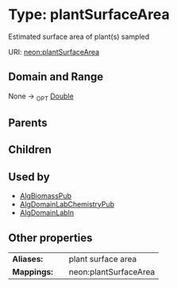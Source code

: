 
# Type: plantSurfaceArea


Estimated surface area of plant(s) sampled

URI: [neon:plantSurfaceArea](https://data.neonscience.org/plantSurfaceArea)


## Domain and Range

None ->  <sub>OPT</sub> [Double](types/Double.md)

## Parents


## Children


## Used by

 * [AlgBiomassPub](AlgBiomassPub.md)
 * [AlgDomainLabChemistryPub](AlgDomainLabChemistryPub.md)
 * [AlgDomainLabIn](AlgDomainLabIn.md)

## Other properties

|  |  |  |
| --- | --- | --- |
| **Aliases:** | | plant surface area |
| **Mappings:** | | neon:plantSurfaceArea |

